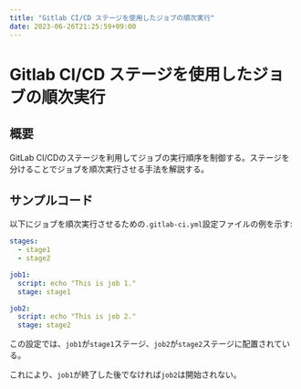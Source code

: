 ```yaml
---
title: "Gitlab CI/CD ステージを使用したジョブの順次実行"
date: 2023-06-26T21:25:59+09:00
---
```


# Gitlab CI/CD ステージを使用したジョブの順次実行

## 概要

GitLab CI/CDのステージを利用してジョブの実行順序を制御する。ステージを分けることでジョブを順次実行させる手法を解説する。

## サンプルコード

以下にジョブを順次実行させるための`.gitlab-ci.yml`設定ファイルの例を示す:

```yaml
stages:
  - stage1
  - stage2

job1:
  script: echo "This is job 1."
  stage: stage1

job2:
  script: echo "This is job 2."
  stage: stage2
```

この設定では、`job1`が`stage1`ステージ、`job2`が`stage2`ステージに配置されている。

これにより、`job1`が終了した後でなければ`job2`は開始されない。

